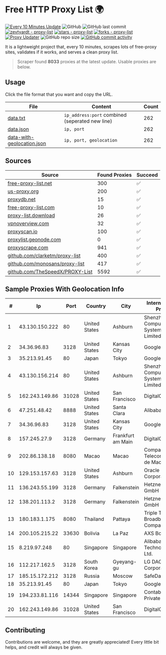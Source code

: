 
# Free HTTP Proxy List 🌍

[![Every 10 Minutes Update](https://github.com/mertguvencli/http-proxy-list/actions/workflows/main.yml/badge.svg?branch=main)](https://github.com/mertguvencli/http-proxy-list/actions/workflows/main.yml)
![GitHub](https://img.shields.io/github/license/mertguvencli/http-proxy-list)
![GitHub last commit](https://img.shields.io/github/last-commit/mertguvencli/http-proxy-list)
[![zevtyardt - proxy-list](https://img.shields.io/static/v1?label=zevtyardt&message=proxy-list&color=blue&logo=github)](https://github.com/zevtyardt/proxy-list "Go to GitHub repo")
[![stars - proxy-list](https://img.shields.io/github/stars/zevtyardt/proxy-list?style=social)](https://github.com/zevtyardt/proxy-list)
[![forks - proxy-list](https://img.shields.io/github/forks/zevtyardt/proxy-list?style=social)](https://github.com/zevtyardt/proxy-list)
[![Proxy Updater](https://github.com/zevtyardt/proxy-list/workflows/Proxy%20Updater/badge.svg)](https://github.com/zevtyardt/proxy-list/actions?query=workflow:"Proxy+Updater")
![GitHub repo size](https://img.shields.io/github/repo-size/zevtyardt/proxy-list)
[![GitHub commit activity](https://img.shields.io/github/commit-activity/m/zevtyardt/proxy-list?logo=commits)](https://github.com/zevtyardt/proxy-list/commits/main)

It is a lightweight project that, every 10 minutes, scrapes lots of free-proxy sites, validates if it works, and serves a clean proxy list.

> Scraper found **8033** proxies at the latest update. Usable proxies are below.

## Usage

Click the file format that you want and copy the URL.

|File|Content|Count|
|----|-------|-----|
|[data.txt](https://raw.githubusercontent.com/mertguvencli/http-proxy-list/main/proxy-list/data.txt)|`ip_address:port` combined (seperated new line)|262|
|[data.json](https://raw.githubusercontent.com/mertguvencli/http-proxy-list/main/proxy-list/data.json)|`ip, port`|262|
|[data-with-geolocation.json](https://raw.githubusercontent.com/mertguvencli/http-proxy-list/main/proxy-list/data-with-geolocation.json)|`ip, port, geolocation`|262|

## Sources

|Source|Found Proxies|Succeed|
|------|-------------|-------|
|[free-proxy-list.net](https://free-proxy-list.net)|300|✅|
|[us-proxy.org](https://www.us-proxy.org)|200|✅|
|[proxydb.net](http://proxydb.net)|15|✅|
|[free-proxy-list.com](https://free-proxy-list.com/?page=&port=&type%5B%5D=http&type%5B%5D=https&up_time=0&search=Search)|10|✅|
|[proxy-list.download](https://www.proxy-list.download/HTTP)|26|✅|
|[vpnoverview.com](https://vpnoverview.com/privacy/anonymous-browsing/free-proxy-servers)|32|✅|
|[proxyscan.io](https://www.proxyscan.io)|100|✅|
|[proxylist.geonode.com](https://proxylist.geonode.com/api/proxy-list?limit=300&page=1&sort_by=lastChecked&sort_type=desc&protocols=http,https)|0|✅|
|[proxyscrape.com](https://api.proxyscrape.com/v2/?request=displayproxies&protocol=http&timeout=10000&country=all&ssl=all&anonymity=all)|941|✅|
|[github.com/clarketm/proxy-list](https://raw.githubusercontent.com/clarketm/proxy-list/master/proxy-list-raw.txt)|400|✅|
|[github.com/monosans/proxy-list](https://raw.githubusercontent.com/monosans/proxy-list/main/proxies/http.txt)|417|✅|
|[github.com/TheSpeedX/PROXY-List](https://raw.githubusercontent.com/TheSpeedX/PROXY-List/master/http.txt)|5592|✅|


## Sample Proxies With Geolocation Info

|#|Ip|Port|Country|City|Internet Service Provider|
|-|--|----|-------|----|-------------------------|
|1|43.130.150.222|80|United States|Ashburn|Shenzhen Tencent Computer Systems Company Limited|
|2|34.36.96.83|3128|United States|Kansas City|Google LLC|
|3|35.213.91.45|80|Japan|Tokyo|Google LLC|
|4|43.130.156.214|80|United States|Ashburn|Shenzhen Tencent Computer Systems Company Limited|
|5|162.243.149.86|31028|United States|San Francisco|DigitalOcean, LLC|
|6|47.251.48.42|8888|United States|Santa Clara|Alibaba.com LLC|
|7|34.36.96.83|3128|United States|Kansas City|Google LLC|
|8|157.245.27.9|3128|Germany|Frankfurt am Main|DigitalOcean, LLC|
|9|202.86.138.18|8080|Macao|Macao|Companhia de Telecomunicacoes de Macau|
|10|129.153.157.63|3128|United States|Ashburn|Oracle Corporation|
|11|136.243.55.199|3128|Germany|Falkenstein|Hetzner Online GmbH|
|12|138.201.113.2|3128|Germany|Falkenstein|Hetzner Online GmbH|
|13|180.183.1.175|8080|Thailand|Pattaya|Triple T Broadband Public Company Limited|
|14|200.105.215.22|33630|Bolivia|La Paz|AXS Bolivia S. A.|
|15|8.219.97.248|80|Singapore|Singapore|Alibaba (US) Technology Co., Ltd.|
|16|112.217.162.5|3128|South Korea|Gyeyang-gu|LG DACOM Corporation|
|17|185.15.172.212|3128|Russia|Moscow|SafeData LLC|
|18|35.213.91.45|80|Japan|Tokyo|Google LLC|
|19|194.233.81.116|14344|Singapore|Singapore|Contabo Asia Private Limited|
|20|162.243.149.86|31028|United States|San Francisco|DigitalOcean, LLC|



## Contributing

Contributions are welcome, and they are greatly appreciated! Every
little bit helps, and credit will always be given.

